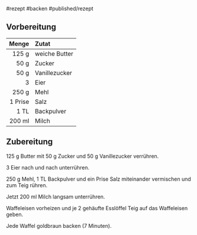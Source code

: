 #rezept #backen #published/rezept  

## Vorbereitung

|   Menge | Zutat         |
| -------:|:------------- |
|   125 g | weiche Butter |
|    50 g | Zucker        |
|    50 g | Vanillezucker |
|       3 | Eier          |
|   250 g | Mehl          |
| 1 Prise | Salz          |
|    1 TL | Backpulver    |
|  200 ml | Milch         |

## Zubereitung

125 g Butter mit 50 g Zucker und 50 g Vanillezucker verrühren. 

3 Eier nach und nach unterrühren. 

250 g Mehl, 1 TL Backpulver und ein Prise Salz miteinander vermischen und zum Teig rühren. 

Jetzt 200 ml Milch langsam unterrühren. 

Waffeleisen vorheizen und je 2 gehäufte Esslöffel Teig auf das Waffeleisen geben. 

Jede Waffel goldbraun backen (7 Minuten). 